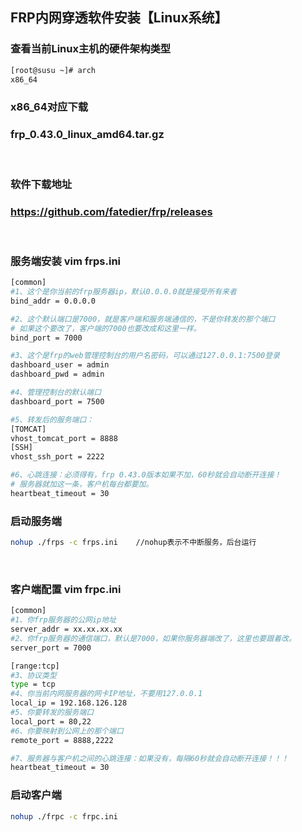 ## FRP内网穿透软件安装【Linux系统】

### 

### 查看当前Linux主机的硬件架构类型

```sh
[root@susu ~]# arch
x86_64
```

### 

### x86_64对应下载

### frp_0.43.0_linux_amd64.tar.gz

<br/>

### 软件下载地址

### https://github.com/fatedier/frp/releases

<br/>

### 服务端安装  vim frps.ini

```sh
[common]
#1、这个是你当前的frp服务器ip，默认0.0.0.0就是接受所有来者
bind_addr = 0.0.0.0

#2、这个默认端口是7000，就是客户端和服务端通信的，不是你转发的那个端口
# 如果这个要改了，客户端的7000也要改成和这里一样。
bind_port = 7000

#3、这个是frp的web管理控制台的用户名密码，可以通过127.0.0.1:7500登录
dashboard_user = admin
dashboard_pwd = admin

#4、管理控制台的默认端口
dashboard_port = 7500

#5、转发后的服务端口：
[TOMCAT]
vhost_tomcat_port = 8888
[SSH]
vhost_ssh_port = 2222

#6、心跳连接：必须得有，frp 0.43.0版本如果不加，60秒就会自动断开连接！
# 服务器就加这一条，客户机每台都要加。
heartbeat_timeout = 30

```

### 启动服务端

```sh
nohup ./frps -c frps.ini    //nohup表示不中断服务，后台运行
```

<br/>

### 客户端配置  vim frpc.ini

```sh
[common]
#1、你frp服务器的公网ip地址
server_addr = xx.xx.xx.xx
#2、你frp服务器的通信端口，默认是7000，如果你服务器端改了，这里也要跟着改。
server_port = 7000 

[range:tcp]
#3、协议类型
type = tcp
#4、你当前内网服务器的网卡IP地址，不要用127.0.0.1
local_ip = 192.168.126.128
#5、你要转发的服务端口
local_port = 80,22
#6、你要映射到公网上的那个端口
remote_port = 8888,2222

#7、服务器与客户机之间的心跳连接：如果没有，每隔60秒就会自动断开连接！！！
heartbeat_timeout = 30

```

### 启动客户端

```sh
nohup ./frpc -c frpc.ini
```